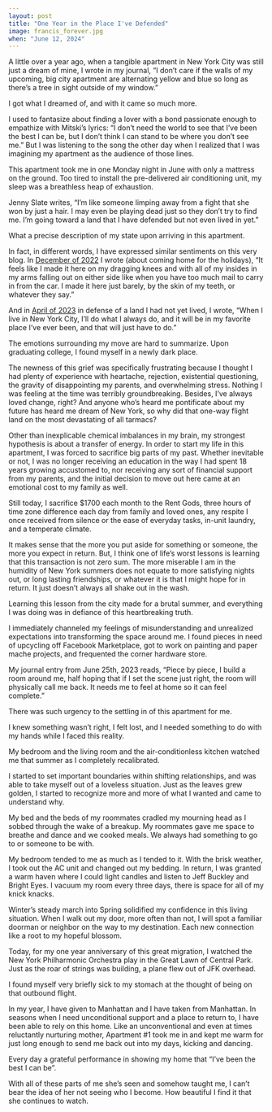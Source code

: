 ```yaml
---
layout: post
title: "One Year in the Place I've Defended"
image: francis_forever.jpg
when: "June 12, 2024"
---
```


A little over a year ago, when a tangible apartment in New York City was still just a dream of mine, I wrote in my journal, “I don’t care if the walls of my upcoming, big city apartment are alternating yellow and blue so long as there’s a tree in sight outside of my window.”

I got what I dreamed of, and with it came so much more.

I used to fantasize about finding a lover with a bond passionate enough to empathize with Mitski’s lyrics: “I don’t need the world to see that I’ve been the best I can be, but I don’t think I can stand to be where you don’t see me.” But I was listening to the song the other day when I realized that I was imagining my apartment as the audience of those lines.

This apartment took me in one Monday night in June with only a mattress on the ground. Too tired to install the pre-delivered air conditioning unit, my sleep was a breathless heap of exhaustion. 

Jenny Slate writes, “I’m like someone limping away from a fight that she won by just a hair. I may even be playing dead just so they don’t try to find me. I’m going toward a land that I have defended but not even lived in yet.”

What a precise description of my state upon arriving in this apartment. 

In fact, in different words, I have expressed similar sentiments on this very blog. In [December of 2022](https://madamesuperstar.com/home-for-the-holidays) I wrote (about coming home for the holidays), “It feels like I made it here on my dragging knees and with all of my insides in my arms falling out on either side like when you have too much mail to carry in from the car. I made it here just barely, by the skin of my teeth, or whatever they say.” 

And in [April of 2023](https://madamesuperstar.com/empire-state) in defense of a land I had not yet lived, I wrote, “When I live in New York City, I’ll do what I always do, and it will be in my favorite place I’ve ever been, and that will just have to do.” 

The emotions surrounding my move are hard to summarize. Upon graduating college, I found myself in a newly dark place. 

The newness of this grief was specifically frustrating because I thought I had plenty of experience with heartache, rejection, existential questioning, the gravity of disappointing my parents, and overwhelming stress. Nothing I was feeling at the time was terribly groundbreaking. Besides, I’ve always loved change, right? And anyone who’s heard me pontificate about my future has heard me dream of New York, so why did that one-way flight land on the most devastating of all tarmacs? 

Other than inexplicable chemical imbalances in my brain, my strongest hypothesis is about a transfer of energy. In order to start my life in this apartment, I was forced to sacrifice big parts of my past. Whether inevitable or not, I was no longer receiving an education in the way I had spent 18 years growing accustomed to, nor receiving any sort of financial support from my parents, and the initial decision to move out here came at an emotional cost to my family as well.

Still today, I sacrifice $1700 each month to the Rent Gods, three hours of time zone difference each day from family and loved ones, any respite I once received from silence or the ease of everyday tasks, in-unit laundry, and a temperate climate.

It makes sense that the more you put aside for something or someone, the more you expect in return. But, I think one of life’s worst lessons is learning that this transaction is not zero sum. The more miserable I am in the humidity of New York summers does not equate to more satisfying nights out, or long lasting friendships, or whatever it is that I might hope for in return. It just doesn’t always all shake out in the wash.

Learning this lesson from the city made for a brutal summer, and everything I was doing was in defiance of this heartbreaking truth.

I immediately channeled my feelings of misunderstanding and unrealized expectations into transforming the space around me. I found pieces in need of upcycling off Facebook Marketplace, got to work on painting and paper mache projects, and frequented the corner hardware store.

My journal entry from June 25th, 2023 reads, “Piece by piece, I build a room around me, half hoping that if I set the scene just right, the room will physically call me back. It needs me to feel at home so it can feel complete.”

There was such urgency to the settling in of this apartment for me. 

I knew something wasn’t right, I felt lost, and I needed something to do with my hands while I faced this reality.

My bedroom and the living room and the air-conditionless kitchen watched me that summer as I completely recalibrated.

I started to set important boundaries within shifting relationships, and was able to take myself out of a loveless situation. Just as the leaves grew golden, I started to recognize more and more of what I wanted and came to understand why.

My bed and the beds of my roommates cradled my mourning head as I sobbed through the wake of a breakup. My roommates gave me space to breathe and dance and we cooked meals. We always had something to go to or someone to be with. 

My bedroom tended to me as much as I tended to it. With the brisk weather, I took out the AC unit and changed out my bedding. In return, I was granted a warm haven where I could light candles and listen to Jeff Buckley and Bright Eyes. I vacuum my room every three days, there is space for all of my knick knacks. 

Winter’s steady march into Spring solidified my confidence in this living situation. When I walk out my door, more often than not, I will spot a familiar doorman or neighbor on the way to my destination. Each new connection like a root to my hopeful blossom. 

Today, for my one year anniversary of this great migration, I watched the New York Philharmonic Orchestra play in the Great Lawn of Central Park. Just as the roar of strings was building, a plane flew out of JFK overhead. 

I found myself very briefly sick to my stomach at the thought of being on that outbound flight.

In my year, I have given to Manhattan and I have taken from Manhattan. In seasons when I need unconditional support and a place to return to, I have been able to rely on this home. Like an unconventional and even at times reluctantly nurturing mother, Apartment #1 took me in and kept me warm for just long enough to send me back out into my days, kicking and dancing.

Every day a grateful performance in showing my home that “I’ve been the best I can be”. 

With all of these parts of me she’s seen and somehow taught me, I can’t bear the idea of her not seeing who I become. How beautiful I find it that she continues to watch.
